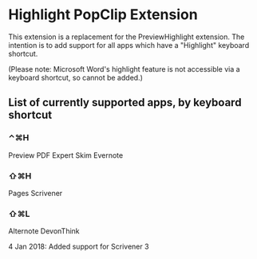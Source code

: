 # Highlight PopClip Extension

This extension is a replacement for the PreviewHighlight extension. The intention is to add support for all apps which have a "Highlight" keyboard shortcut. 

(Please note: Microsoft Word's highlight feature is not accessible via a keyboard shortcut, so cannot be added.)

## List of currently supported apps, by keyboard shortcut

### ⌃⌘H
Preview
PDF Expert
Skim
Evernote

### ⇧⌘H
Pages
Scrivener

### ⇧⌘L
Alternote
DevonThink

4 Jan 2018: Added support for Scrivener 3